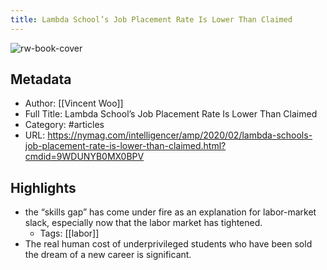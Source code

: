 ```yaml
---
title: Lambda School’s Job Placement Rate Is Lower Than Claimed
---
```

![rw-book-cover](https://readwise-assets.s3.amazonaws.com/static/images/article0.00998d930354.png)

## Metadata
- Author: [[Vincent Woo]]
- Full Title: Lambda School’s Job Placement Rate Is Lower Than Claimed
- Category: #articles
- URL: https://nymag.com/intelligencer/amp/2020/02/lambda-schools-job-placement-rate-is-lower-than-claimed.html?cmdid=9WDUNYB0MX0BPV

## Highlights
- the “skills gap” has come under fire as an explanation for labor-market slack, especially now that the labor market has tightened.
    - Tags: [[labor]] 
- The real human cost of underprivileged students who have been sold the dream of a new career is significant.
